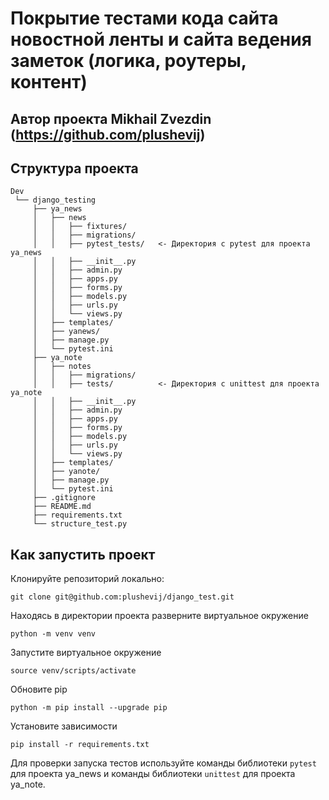 # Покрытие тестами кода сайта новостной ленты и сайта ведения заметок (логика, роутеры, контент)
## Автор проекта Mikhail Zvezdin (https://github.com/plushevij)
## Структура проекта
```
Dev
 └── django_testing
     ├── ya_news
     │   ├── news
     │   │   ├── fixtures/
     │   │   ├── migrations/
     │   │   ├── pytest_tests/   <- Директория с pytest для проекта ya_news
     │   │   ├── __init__.py
     │   │   ├── admin.py
     │   │   ├── apps.py
     │   │   ├── forms.py
     │   │   ├── models.py
     │   │   ├── urls.py
     │   │   └── views.py
     │   ├── templates/
     │   ├── yanews/
     │   ├── manage.py
     │   └── pytest.ini
     ├── ya_note
     │   ├── notes
     │   │   ├── migrations/
     │   │   ├── tests/          <- Директория с unittest для проекта ya_note
     │   │   ├── __init__.py
     │   │   ├── admin.py
     │   │   ├── apps.py
     │   │   ├── forms.py
     │   │   ├── models.py
     │   │   ├── urls.py
     │   │   └── views.py
     │   ├── templates/
     │   ├── yanote/
     │   ├── manage.py
     │   └── pytest.ini
     ├── .gitignore
     ├── README.md
     ├── requirements.txt
     └── structure_test.py
```

## Как запустить проект
Клонируйте репозиторий локально: 
```
git clone git@github.com:plushevij/django_test.git
```
Находясь в директории проекта разверните виртуальное окружение
```
python -m venv venv
```
Запустите виртуальное окружение
```
source venv/scripts/activate
```
Обновите pip
```
python -m pip install --upgrade pip
```
Установите зависимости
```
pip install -r requirements.txt
```
Для проверки запуска тестов используйте команды библиотеки ```pytest``` для проекта ya_news и команды библиотеки ```unittest``` для проекта ya_note.